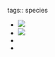 tags:: species

- ![](https://jade-gentle-pony-196.mypinata.cloud/ipfs/bafkreihxl34e3datj7basgea2jvkhunrvxrp3q44y6s4zuoovlhzh6w7vi)
- ![](https://jade-gentle-pony-196.mypinata.cloud/ipfs/bafkreidy2j427y2jcgoup37b2o6lqmney4h3xynbz5pandcpiu4kjebb7a)
-
-